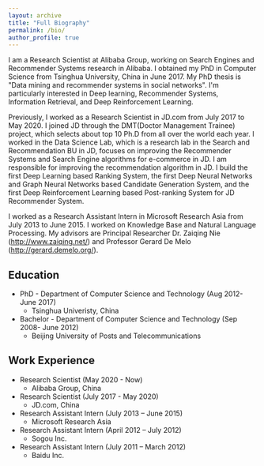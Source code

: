 ```yaml
---
layout: archive
title: "Full Biography"
permalink: /bio/
author_profile: true
---
```


I am a Research Scientist at Alibaba Group, working on Search Engines and Recommender Systems research in Alibaba. I obtained my PhD in Computer Science from Tsinghua University, China in June 2017. My PhD thesis is "Data mining and recommender systems in social networks". I'm particularly interested in Deep learning, Recommender Systems, Information Retrieval, and Deep Reinforcement Learning.

Previously, I worked as a Research Scientist in JD.com from July 2017 to May 2020. I joined JD through the DMT(Doctor Management Trainee) project, which selects about top 10 Ph.D from all over the world each year. I worked in the Data Science Lab, which is a research lab in the Search and Recommendation BU in JD, focuses on improving the Recommender Systems and Search Engine algorithms for e-commerce in JD. I am responsible for improving the recommendation algorithm in JD. I build the first Deep Learning based Ranking System, the first Deep Neural Networks and Graph Neural Networks based Candidate Generation System, and the first Deep Reinforcement Learning based Post-ranking System for JD Recommender System.

I worked as a Research Assistant Intern in Microsoft Research Asia from July 2013 to June 2015. I worked on Knowledge Base and Natural Language Processing. My advisors are Principal Researcher Dr. Zaiqing Nie (http://www.zaiqing.net/) and Professor Gerard De Melo (http://gerard.demelo.org/).



## Education
* PhD - Department of Computer Science and Technology (Aug 2012- June 2017)
    * Tsinghua Univeristy, China
* Bachelor - Department of Computer Science and Technology (Sep 2008- June 2012)
	* Beijing University of Posts and Telecommunications
	
##  Work Experience

* Research Scientist (May 2020 - Now)
   * Alibaba Group, China
* Research Scientist (July 2017 - May 2020)
   * JD.com, China 
* Research Assistant Intern (July 2013 – June 2015)
   * Microsoft Research Asia
* Research Assistant Intern (April 2012 – July 2012)
   * Sogou Inc.
* Research Assistant Intern (July 2011 – March 2012)
   * Baidu Inc.




